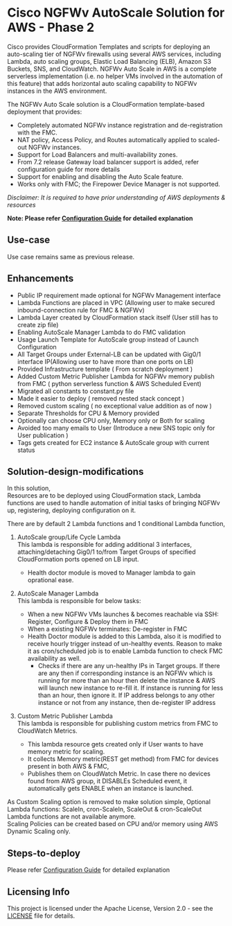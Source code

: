 # Cisco NGFWv AutoScale Solution for AWS - Phase 2

Cisco provides CloudFormation Templates and scripts for deploying an auto-scaling tier of NGFWv firewalls
using several AWS services, including Lambda, auto scaling groups, Elastic Load Balancing (ELB), Amazon
S3 Buckets, SNS, and CloudWatch.
NGFWv Auto Scale in AWS is a complete serverless implementation (i.e. no helper VMs involved in the
automation of this feature) that adds horizontal auto scaling capability to NGFWv instances in the AWS
environment.<br>

The NGFWv Auto Scale solution is a CloudFormation template-based deployment that provides:

* Completely automated NGFWv instance registration and de-registration with the FMC.
* NAT policy, Access Policy, and Routes automatically applied to scaled-out NGFWv instances.
* Support for Load Balancers and multi-availability zones.
* From 7.2 release Gateway load balancer support is added, refer configuration guide for more details
* Support for enabling and disabling the Auto Scale feature.
* Works only with FMC; the Firepower Device Manager is not supported.

*Disclaimer: It is required to have prior understanding of AWS deployments & resources*

**Note: Please refer [Configuration Guide](./deploy-ftdv-auto-scale-for-aws.pdf) for detailed explanation**

## Use-case

Use case remains same as previous release.

## Enhancements

*	Public IP requirement made optional for NGFWv Management interface
*	Lambda Functions are placed in VPC (Allowing user to make secured inbound-connection rule for FMC & NGFWv)
*	Lambda Layer created by CloudFormation stack itself (User still has to create zip file)
*	Enabling AutoScale Manager Lambda to do FMC validation
*	Usage Launch Template for AutoScale group instead of Launch Configuration
*	All Target Groups under External-LB can be updated with Gig0/1 interface IP(Allowing user to have more than one ports on LB)
*	Provided Infrastructure template ( From scratch deployment )
*	Added Custom Metric Publisher Lambda for NGFWv memory publish from FMC ( python serverless function & AWS Scheduled Event)
*	Migrated all constants to constant.py file
*	Made it easier to deploy ( removed nested stack concept )
*	Removed custom scaling ( no exceptional value addition as of now )
*	Separate Thresholds for CPU & Memory provided
*	Optionally can choose CPU only, Memory only or Both for scaling
*	Avoided too many emails to User (Introduce a new SNS topic only for User publication )
*	Tags gets created for EC2 instance & AutoScale group with current status

## Solution-design-modifications
In this solution, <br>
Resources are to be deployed using CloudFormation stack, Lambda functions are used to
handle automation of initial tasks of bringing NGFWv up, registering, deploying configuration on it.

There are by default 2 Lambda functions and 1 conditional Lambda  function,
1. AutoScale group/Life Cycle Lambda <br>
    This lambda is responsible for adding additional 3 interfaces, attaching/detaching Gig0/1 to/from Target Groups of specified
    CloudFormation ports opened on LB input.
    *   Health doctor module is moved to Manager lambda to gain oprational ease.

2. AutoScale Manager Lambda <br>
    This lambda is responsible for below tasks:<br>
    *   When a new NGFWv VMs launches & becomes reachable via SSH: Register, Configure & Deploy them in FMC
    *   When a existing NGFWv terminates: De-register in FMC
    *   Health Doctor module is added to this Lambda, also it is modified to receive hourly trigger instead of un-healthy events.
        Reason to make it as cron/scheduled job is to enable Lambda function to check FMC availability as well.
        * Checks if there are any un-healthy IPs in Target groups. If there are any then if corresponding instance is an NGFWv which is running for more than an hour
          then delete the instance & AWS will launch new instance to re-fill it.
          If instance is running for less than an hour, then ignore it.
          If IP address belongs to any other instance or not from any instance, then de-register IP address

3. Custom Metric Publisher Lambda <br>
    This lambda is responsible for publishing custom metrics from FMC to CloudWatch Metrics. <br>
    *   This lambda resource gets created only if User wants to have memory metric for scaling.
    *   It collects Memory metric(REST get method) from FMC for devices present in both AWS & FMC,
    *   Publishes them on CloudWatch Metric. In case there no devices found from AWS group, it DISABLEs Scheduled event, it automatically gets
    ENABLE when an instance is launched.

As Custom Scaling option is removed to make solution simple,
Optional Lambda functions: ScaleIn, cron-ScaleIn, ScaleOut & cron-ScaleOut Lambda functions are not available anymore. <br>
Scaling Policies can be created based on CPU and/or memory using AWS Dynamic Scaling only.

## Steps-to-deploy

Please refer [Configuration Guide](./deploy-ftdv-auto-scale-for-aws.pdf) for detailed explanation

## Licensing Info

This project is licensed under the Apache License, Version 2.0 - see the [LICENSE](../../../LICENSE) file for details.
